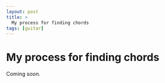 ```yaml
---
layout: post
title: >
  My process for finding chords
tags: [guitar]
---
```



# My process for finding chords

Coming soon.